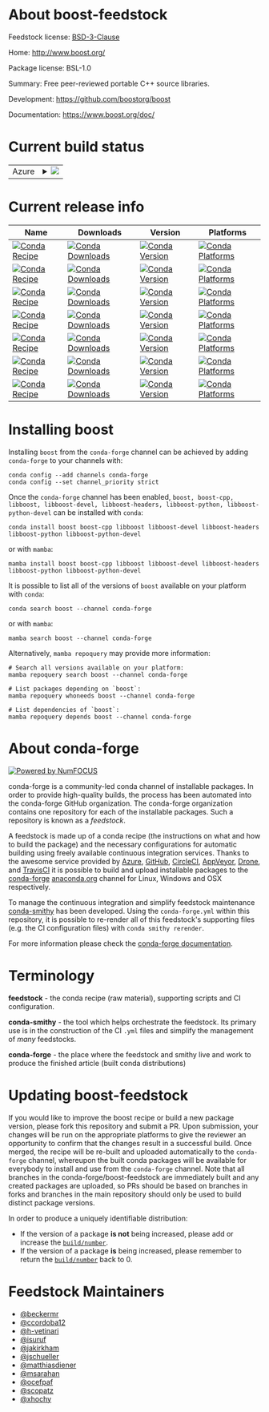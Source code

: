About boost-feedstock
=====================

Feedstock license: [BSD-3-Clause](https://github.com/conda-forge/boost-feedstock/blob/main/LICENSE.txt)

Home: http://www.boost.org/

Package license: BSL-1.0

Summary: Free peer-reviewed portable C++ source libraries.

Development: https://github.com/boostorg/boost

Documentation: https://www.boost.org/doc/

Current build status
====================


<table>
    
  <tr>
    <td>Azure</td>
    <td>
      <details>
        <summary>
          <a href="https://dev.azure.com/conda-forge/feedstock-builds/_build/latest?definitionId=107&branchName=main">
            <img src="https://dev.azure.com/conda-forge/feedstock-builds/_apis/build/status/boost-feedstock?branchName=main">
          </a>
        </summary>
        <table>
          <thead><tr><th>Variant</th><th>Status</th></tr></thead>
          <tbody><tr>
              <td>win_64</td>
              <td>
                <a href="https://dev.azure.com/conda-forge/feedstock-builds/_build/latest?definitionId=107&branchName=main">
                  <img src="https://dev.azure.com/conda-forge/feedstock-builds/_apis/build/status/boost-feedstock?branchName=main&jobName=win&configuration=win%20win_64_" alt="variant">
                </a>
              </td>
            </tr>
          </tbody>
        </table>
      </details>
    </td>
  </tr>
</table>

Current release info
====================

| Name | Downloads | Version | Platforms |
| --- | --- | --- | --- |
| [![Conda Recipe](https://img.shields.io/badge/recipe-boost-green.svg)](https://anaconda.org/conda-forge/boost) | [![Conda Downloads](https://img.shields.io/conda/dn/conda-forge/boost.svg)](https://anaconda.org/conda-forge/boost) | [![Conda Version](https://img.shields.io/conda/vn/conda-forge/boost.svg)](https://anaconda.org/conda-forge/boost) | [![Conda Platforms](https://img.shields.io/conda/pn/conda-forge/boost.svg)](https://anaconda.org/conda-forge/boost) |
| [![Conda Recipe](https://img.shields.io/badge/recipe-boost--cpp-green.svg)](https://anaconda.org/conda-forge/boost-cpp) | [![Conda Downloads](https://img.shields.io/conda/dn/conda-forge/boost-cpp.svg)](https://anaconda.org/conda-forge/boost-cpp) | [![Conda Version](https://img.shields.io/conda/vn/conda-forge/boost-cpp.svg)](https://anaconda.org/conda-forge/boost-cpp) | [![Conda Platforms](https://img.shields.io/conda/pn/conda-forge/boost-cpp.svg)](https://anaconda.org/conda-forge/boost-cpp) |
| [![Conda Recipe](https://img.shields.io/badge/recipe-libboost-green.svg)](https://anaconda.org/conda-forge/libboost) | [![Conda Downloads](https://img.shields.io/conda/dn/conda-forge/libboost.svg)](https://anaconda.org/conda-forge/libboost) | [![Conda Version](https://img.shields.io/conda/vn/conda-forge/libboost.svg)](https://anaconda.org/conda-forge/libboost) | [![Conda Platforms](https://img.shields.io/conda/pn/conda-forge/libboost.svg)](https://anaconda.org/conda-forge/libboost) |
| [![Conda Recipe](https://img.shields.io/badge/recipe-libboost--devel-green.svg)](https://anaconda.org/conda-forge/libboost-devel) | [![Conda Downloads](https://img.shields.io/conda/dn/conda-forge/libboost-devel.svg)](https://anaconda.org/conda-forge/libboost-devel) | [![Conda Version](https://img.shields.io/conda/vn/conda-forge/libboost-devel.svg)](https://anaconda.org/conda-forge/libboost-devel) | [![Conda Platforms](https://img.shields.io/conda/pn/conda-forge/libboost-devel.svg)](https://anaconda.org/conda-forge/libboost-devel) |
| [![Conda Recipe](https://img.shields.io/badge/recipe-libboost--headers-green.svg)](https://anaconda.org/conda-forge/libboost-headers) | [![Conda Downloads](https://img.shields.io/conda/dn/conda-forge/libboost-headers.svg)](https://anaconda.org/conda-forge/libboost-headers) | [![Conda Version](https://img.shields.io/conda/vn/conda-forge/libboost-headers.svg)](https://anaconda.org/conda-forge/libboost-headers) | [![Conda Platforms](https://img.shields.io/conda/pn/conda-forge/libboost-headers.svg)](https://anaconda.org/conda-forge/libboost-headers) |
| [![Conda Recipe](https://img.shields.io/badge/recipe-libboost--python-green.svg)](https://anaconda.org/conda-forge/libboost-python) | [![Conda Downloads](https://img.shields.io/conda/dn/conda-forge/libboost-python.svg)](https://anaconda.org/conda-forge/libboost-python) | [![Conda Version](https://img.shields.io/conda/vn/conda-forge/libboost-python.svg)](https://anaconda.org/conda-forge/libboost-python) | [![Conda Platforms](https://img.shields.io/conda/pn/conda-forge/libboost-python.svg)](https://anaconda.org/conda-forge/libboost-python) |
| [![Conda Recipe](https://img.shields.io/badge/recipe-libboost--python--devel-green.svg)](https://anaconda.org/conda-forge/libboost-python-devel) | [![Conda Downloads](https://img.shields.io/conda/dn/conda-forge/libboost-python-devel.svg)](https://anaconda.org/conda-forge/libboost-python-devel) | [![Conda Version](https://img.shields.io/conda/vn/conda-forge/libboost-python-devel.svg)](https://anaconda.org/conda-forge/libboost-python-devel) | [![Conda Platforms](https://img.shields.io/conda/pn/conda-forge/libboost-python-devel.svg)](https://anaconda.org/conda-forge/libboost-python-devel) |

Installing boost
================

Installing `boost` from the `conda-forge` channel can be achieved by adding `conda-forge` to your channels with:

```
conda config --add channels conda-forge
conda config --set channel_priority strict
```

Once the `conda-forge` channel has been enabled, `boost, boost-cpp, libboost, libboost-devel, libboost-headers, libboost-python, libboost-python-devel` can be installed with `conda`:

```
conda install boost boost-cpp libboost libboost-devel libboost-headers libboost-python libboost-python-devel
```

or with `mamba`:

```
mamba install boost boost-cpp libboost libboost-devel libboost-headers libboost-python libboost-python-devel
```

It is possible to list all of the versions of `boost` available on your platform with `conda`:

```
conda search boost --channel conda-forge
```

or with `mamba`:

```
mamba search boost --channel conda-forge
```

Alternatively, `mamba repoquery` may provide more information:

```
# Search all versions available on your platform:
mamba repoquery search boost --channel conda-forge

# List packages depending on `boost`:
mamba repoquery whoneeds boost --channel conda-forge

# List dependencies of `boost`:
mamba repoquery depends boost --channel conda-forge
```


About conda-forge
=================

[![Powered by
NumFOCUS](https://img.shields.io/badge/powered%20by-NumFOCUS-orange.svg?style=flat&colorA=E1523D&colorB=007D8A)](https://numfocus.org)

conda-forge is a community-led conda channel of installable packages.
In order to provide high-quality builds, the process has been automated into the
conda-forge GitHub organization. The conda-forge organization contains one repository
for each of the installable packages. Such a repository is known as a *feedstock*.

A feedstock is made up of a conda recipe (the instructions on what and how to build
the package) and the necessary configurations for automatic building using freely
available continuous integration services. Thanks to the awesome service provided by
[Azure](https://azure.microsoft.com/en-us/services/devops/), [GitHub](https://github.com/),
[CircleCI](https://circleci.com/), [AppVeyor](https://www.appveyor.com/),
[Drone](https://cloud.drone.io/welcome), and [TravisCI](https://travis-ci.com/)
it is possible to build and upload installable packages to the
[conda-forge](https://anaconda.org/conda-forge) [anaconda.org](https://anaconda.org/)
channel for Linux, Windows and OSX respectively.

To manage the continuous integration and simplify feedstock maintenance
[conda-smithy](https://github.com/conda-forge/conda-smithy) has been developed.
Using the ``conda-forge.yml`` within this repository, it is possible to re-render all of
this feedstock's supporting files (e.g. the CI configuration files) with ``conda smithy rerender``.

For more information please check the [conda-forge documentation](https://conda-forge.org/docs/).

Terminology
===========

**feedstock** - the conda recipe (raw material), supporting scripts and CI configuration.

**conda-smithy** - the tool which helps orchestrate the feedstock.
                   Its primary use is in the construction of the CI ``.yml`` files
                   and simplify the management of *many* feedstocks.

**conda-forge** - the place where the feedstock and smithy live and work to
                  produce the finished article (built conda distributions)


Updating boost-feedstock
========================

If you would like to improve the boost recipe or build a new
package version, please fork this repository and submit a PR. Upon submission,
your changes will be run on the appropriate platforms to give the reviewer an
opportunity to confirm that the changes result in a successful build. Once
merged, the recipe will be re-built and uploaded automatically to the
`conda-forge` channel, whereupon the built conda packages will be available for
everybody to install and use from the `conda-forge` channel.
Note that all branches in the conda-forge/boost-feedstock are
immediately built and any created packages are uploaded, so PRs should be based
on branches in forks and branches in the main repository should only be used to
build distinct package versions.

In order to produce a uniquely identifiable distribution:
 * If the version of a package **is not** being increased, please add or increase
   the [``build/number``](https://docs.conda.io/projects/conda-build/en/latest/resources/define-metadata.html#build-number-and-string).
 * If the version of a package **is** being increased, please remember to return
   the [``build/number``](https://docs.conda.io/projects/conda-build/en/latest/resources/define-metadata.html#build-number-and-string)
   back to 0.

Feedstock Maintainers
=====================

* [@beckermr](https://github.com/beckermr/)
* [@ccordoba12](https://github.com/ccordoba12/)
* [@h-vetinari](https://github.com/h-vetinari/)
* [@isuruf](https://github.com/isuruf/)
* [@jakirkham](https://github.com/jakirkham/)
* [@jschueller](https://github.com/jschueller/)
* [@matthiasdiener](https://github.com/matthiasdiener/)
* [@msarahan](https://github.com/msarahan/)
* [@ocefpaf](https://github.com/ocefpaf/)
* [@scopatz](https://github.com/scopatz/)
* [@xhochy](https://github.com/xhochy/)

